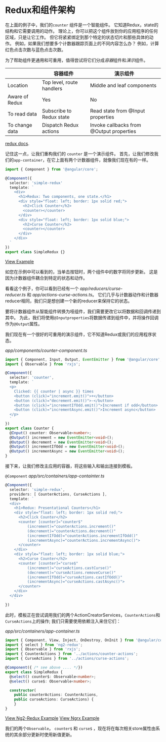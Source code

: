 # Redux和组件架构

在上面的例子中，我们的`counter` 组件是一个智能组件。 它知道Redux，state的结构和它需要调用的动作。 理论上，你可以把这个组件放到你的应用程序的任何区域，只是让它工作。 但它将紧紧绑定到那个特定的状态切片和那些具体的动作。 例如，如果我们想要多个计数器跟踪页面上的不同内容怎么办？ 例如，计算红色点击次数与蓝色点击次数。

为了帮助组件更通用和可重用，值得尝试将它们分成*容器*组件和*演示*组件。

|                | 容器组件                      | 演示组件                                     |
| -------------- | ------------------------- | ---------------------------------------- |
| Location       | Top level, route handlers | Middle and leaf components               |
| Aware of Redux | Yes                       | No                                       |
| To read data   | Subscribe to Redux state  | Read state from @Input properties        |
| To change data | Dispatch Redux actions    | Invoke callbacks from @Output properties |

[redux docs](http://redux.js.org/docs/basics/UsageWithReact.html).

记住这一点，让我们重构我们的 `counter` 是一个演示组件。 首先，让我们修改我们的`app-container`，在它上面有两个计数器组件，就像我们现在有的一样。

```typescript
import { Component } from '@angular/core';

@Component({
  selector: 'simple-redux'
  template: `
    <div>
      <h1>Redux: Two components, one state.</h1>
      <div style="float: left; border: 1px solid red;">
        <h2>Click Counter</h2>
        <counter></counter>
      </div>
      <div style="float: left; border: 1px solid blue;">
        <h2>Curse Counter</h2>
        <counter></counter>
      </div>
    </div>
  `
})
export class SimpleRedux {}
```

[View Example](https://plnkr.co/edit/w9qg7UklSryt4ujmCpTy?p=preview)

如您在示例中可以看到的，当单击按钮时，两个组件中的数字将同步更新。 这是因为计数器组件耦合到特定的状态和动作。

看看这个例子，你可以看到已经有一个 *app/reducers/curse-reducer.ts* 和 *app/actions-curse-actions.ts*。 它们几乎与计数器动作和计数器reducer相同，我们只是想创建一个新的reducer来保持它的状态。

要将计数器组件从智能组件转换为哑组件，我们需要更改它以将数据和回调传递到其中。 为此，我们将使用`@Inputproperties`将数据传递到组件中，并将操作回调作为`@Output`属性。

我们现在有一个很好的可重用的演示组件，它不知道Redux或我们的应用程序状态。

*app/components/counter-component.ts*

```typescript
import { Component, Input, Output, EventEmitter } from '@angular/core';
import { Observable } from 'rxjs';

@Component({
  selector: 'counter',
  template: `
  <p>
    Clicked: {{ counter | async }} times
    <button (click)="increment.emit()">+</button>
    <button (click)="decrement.emit()">-</button>
    <button (click)="incrementIfOdd.emit()">Increment if odd</button>
    <button (click)="incrementAsync.emit()">Increment async</button>
  </p>
  `
})
export class Counter {
  @Input() counter: Observable<number>;
  @Output() increment = new EventEmitter<void>();
  @Output() decrement = new EventEmitter<void>();
  @Output() incrementIfOdd = new EventEmitter<void>();
  @Output() incrementAsync = new EventEmitter<void>();
}
```

接下来，让我们修改主应用的容器，将这些输入和输出连接到模板。

`@Component` *app/src/containers/app-containter.ts*

```typescript
@Component({
  selector: 'simple-redux',
  providers: [ CounterActions, CurseActions ],
  template: `
  <div>
    <h1>Redux: Presentational Counters</h1>
    <div style="float: left; border: 1px solid red;">
      <h2>Click Counter</h2>
      <counter [counter]="counter$"
          (increment)="counterActions.increment()"
          (decrement)="counterActions.decrement()"
          (incrementIfOdd)="counterActions.incrementIfOdd()"
          (incrementAsync)="counterActions.incrementAsync()">
      </counter>
    </div>
    <div style="float: left; border: 1px solid blue;">
      <h2>Curse Counter</h2>
      <counter [counter]="curse$"
          (increment)="curseActions.castCurse()"
          (decrement)="curseActions.removeCurse()"
          (incrementIfOdd)="curseActions.castIfOdd()"
          (incrementAsync)="curseActions.castAsync()">
      </counter>
    </div>
  </div>
    `
})
```

此时，模板正在尝试调用我们的两个ActionCreatorServices，`CounterActions`和`CurseActions`上的操作; 我们只需要使用依赖注入来住它们：

*app/src/containers/app-container.ts*

```typescript
import { Component, View, Inject, OnDestroy, OnInit } from '@angular/core';
import { select } from 'ng2-redux';
import { Observable } from 'rxjs';
import { CounterActions } from '../actions/counter-actions';
import { CurseActions } from '../actions/curse-actions';

@Component({ /* see above .... */})
export class SimpleRedux {
  @select() counter$: Observable<number>;
  @select() curse$: Observable<number>;

  constructor(
    public counterActions: CounterActions,
    public curseActions: CurseActions) {
    }
}
```

[View Ng2-Redux Example](https://plnkr.co/edit/Ci7RDJPIcu43AD3zSZ1O?p=preview) [View Ngrx Example](https://plnkr.co/edit/2FraZ1rGDVoamX1Qtwv6?p=preview)

我们的两个`Observable`， `counter$` 和 `curse$` ，现在将在每次相关store属性由系统的其余部分更新时使用新值更新。